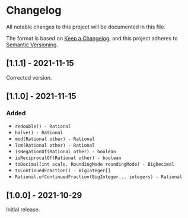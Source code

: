 # Changelog
All notable changes to this project will be documented in this file.

The format is based on [Keep a Changelog](https://keepachangelog.com/en/1.0.0/),
and this project adheres to [Semantic Versioning](https://semver.org/spec/v2.0.0.html).

## [1.1.1] - 2021-11-15

Corrected version.

## [1.1.0] - 2021-11-15

### Added

- `redouble() - Rational`
- `halve() - Rational`
- `mod(Rational other) - Rational`
- `lcm(Rational other) - Rational`
- `isNegationOf(Rational other) - boolean`
- `isReciprocalOf(Rational other) - boolean`
- `toDecimal(int scale, RoundingMode roundingMode) - BigDecimal`
- `toContinuedFraction() - BigInteger[]`
- `Rational.ofContinuedFraction(BigInteger... integers) - Rational`


## [1.0.0] - 2021-10-29

Initial release.
